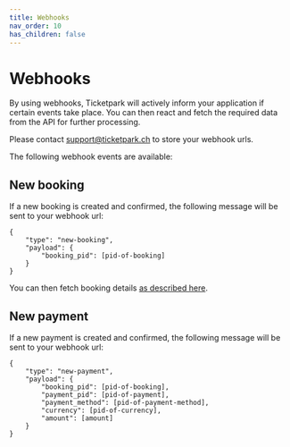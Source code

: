 ```yaml
---
title: Webhooks
nav_order: 10
has_children: false
---
```

# Webhooks

By using webhooks, Ticketpark will actively inform your application if certain events take place. You can then react and fetch the required data from the API for further processing.

Please contact [support@ticketpark.ch](mailto:support@ticketpark.ch) to store your webhook urls.

The following webhook events are available:

## New booking
If  a new booking is created and confirmed, the following message will be sent to your webhook url:

```
{
    "type": "new-booking",
    "payload": {
        "booking_pid": [pid-of-booking]
    }
}
```

You can then fetch booking details [as described here](/cookbook/read-booking.html).


## New payment
If  a new payment is created and confirmed, the following message will be sent to your webhook url:

```
{
    "type": "new-payment",
    "payload": {
        "booking_pid": [pid-of-booking],
        "payment_pid": [pid-of-payment],
        "payment_method": [pid-of-payment-method],
        "currency": [pid-of-currency],
        "amount": [amount]
    }
}
```